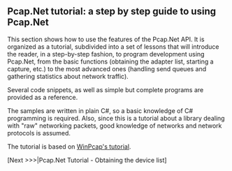 ## Pcap.Net tutorial: a step by step guide to using Pcap.Net
This section shows how to use the features of the Pcap.Net API. It is organized as a tutorial, subdivided into a set of lessons that will introduce the reader, in a step-by-step fashion, to program development using Pcap.Net, from the basic functions (obtaining the adapter list, starting a capture, etc.) to the most advanced ones (handling send queues and gathering statistics about network traffic).

Several code snippets, as well as simple but complete programs are provided as a reference.

The samples are written in plain C#, so a basic knowledge of C# programming is required. Also, since this is a tutorial about a library dealing with "raw" networking packets, good knowledge of networks and network protocols is assumed.

The tutorial is based on [WinPcap's tutorial](https://www.winpcap.org/docs/docs_412/html/group__wpcap__tut.html).

[Next >>>|Pcap.Net Tutorial - Obtaining the device list]